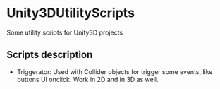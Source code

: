 # Unity3DUtilityScripts
Some utility scripts for Unity3D projects

## Scripts description
- Triggerator: Used with Collider objects for trigger some events, like buttons UI onclick. Work in 2D and in 3D as well.
